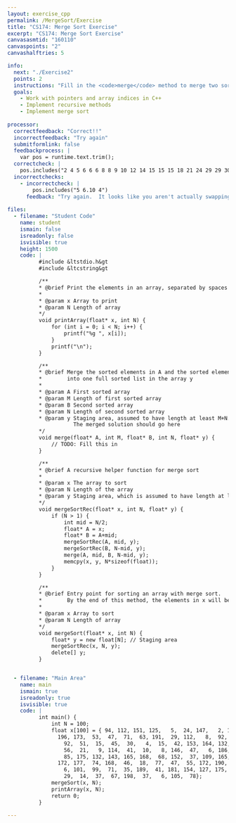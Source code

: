 ```yaml
---
layout: exercise_cpp
permalink: /MergeSort/Exercise
title: "CS174: Merge Sort Exercise"
excerpt: "CS174: Merge Sort Exercise"
canvasasmtid: "160110"
canvaspoints: "2"
canvashalftries: 5

info:
  next: "./Exercise2"
  points: 2
  instructions: "Fill in the <code>merge</code> method to merge two sorted arrays into one larger sorted array, which is the key step to combine recursive problems in merge sort.  <a href = \"https://www.youtube.com/watch?v=_V-7NpSXuB4\">Click here</a> to watch a video I made on merge sort if you'd like some help with this step.  You can also watch a cute video <a href = \"https://www.youtube.com/watch?v=XaqR3G_NVoo\">here</a> on a dance for merge sort."
  goals:
    - Work with pointers and array indices in C++
    - Implement recursive methods
    - Implement merge sort
    
processor:  
  correctfeedback: "Correct!!" 
  incorrectfeedback: "Try again"
  submitformlink: false
  feedbackprocess: | 
    var pos = runtime.text.trim();
  correctcheck: |
    pos.includes("2 4 5 6 6 6 8 8 9 10 12 14 15 15 15 18 21 24 29 29 30 30 35 37 37 37 40 41 41 42 42 45 46 47 47 47 51 53 55 56 63 67 68 71 71 74 77 78 85 92 92 94 99 101 104 105 109 111 112 112 114 118 122 125 126 127 132 132 142 143 146 147 147 148 151 151 152 153 154 164 165 165 168 168 168 172 172 173 175 175 177 179 181 186 189 190 191 191 196 198")
  incorrectchecks:
    - incorrectcheck: |
        pos.includes("5 6.10 4")
      feedback: "Try again.  It looks like you aren't actually swapping elements in memory."
 
files:
  - filename: "Student Code"
    name: student
    ismain: false
    isreadonly: false
    isvisible: true
    height: 1500
    code: | 
          #include &ltstdio.h&gt
          #include &ltcstring&gt

          /**
          * @brief Print the elements in an array, separated by spaces
          * 
          * @param x Array to print
          * @param N Length of array
          */
          void printArray(float* x, int N) {
              for (int i = 0; i < N; i++) {
                  printf("%g ", x[i]);
              }
              printf("\n");
          }

          /**
          * @brief Merge the sorted elements in A and the sorted elements into B
          *        into one full sorted list in the array y
          * 
          * @param A First sorted array
          * @param M Length of first sorted array
          * @param B Second sorted array
          * @param N Length of second sorted array
          * @param y Staging area, assumed to have length at least M+N.   
                     The merged solution should go here
          */
          void merge(float* A, int M, float* B, int N, float* y) {
              // TODO: Fill this in
          }

          /**
          * @brief A recursive helper function for merge sort
          * 
          * @param x The array to sort
          * @param N Length of the array
          * @param y Staging area, which is assumed to have length at least N
          */
          void mergeSortRec(float* x, int N, float* y) {
              if (N > 1) {
                  int mid = N/2;
                  float* A = x;
                  float* B = A+mid;
                  mergeSortRec(A, mid, y);
                  mergeSortRec(B, N-mid, y);
                  merge(A, mid, B, N-mid, y);
                  memcpy(x, y, N*sizeof(float));
              }
          }

          /**
          * @brief Entry point for sorting an array with merge sort.
          *        By the end of this method, the elements in x will be sorted 
          * 
          * @param x Array to sort
          * @param N Length of array
          */
          void mergeSort(float* x, int N) {
              float* y = new float[N]; // Staging area
              mergeSortRec(x, N, y);
              delete[] y;
          }


  - filename: "Main Area"
    name: main
    ismain: true
    isreadonly: true
    isvisible: true
    code: | 
          int main() {
              int N = 100;
              float x[100] = { 94, 112, 151, 125,   5,  24, 147,   2, 111, 168,  42, 148,  30,
                196, 173,  53,  47,  71,  63, 191,  29, 112,   8,  92,  15, 147,
                  92,  51,  15,  45,  30,   4,  15,  42, 153, 164, 132, 126, 122,
                  56,  21,   9, 114,  41,  10,   8, 146,  47,   6, 186, 191, 142,
                  85, 175, 132, 143, 165, 168,  68, 152,  37, 109, 165,  40, 104,
                172, 177,  74, 168,  46,  18,  77,  47,  55, 172, 190, 151,  12,
                  6, 101,  99,  71,  35, 189,  41, 181, 154, 127, 175, 118, 179,
                  29,  14,  37,  67, 198,  37,   6, 105,  78};
              mergeSort(x, N);
              printArray(x, N);
              return 0;
          }
        
---
```

